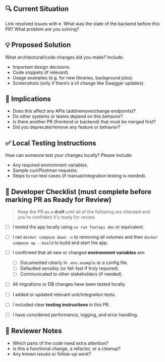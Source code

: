 ## 🔍 Current Situation

Link resolved issues with `#`.
What was the state of the backend before this PR? What problem are you solving?

## 💡 Proposed Solution

What architectural/code changes did you make?
Include:

- Important design decisions.
- Code snippets (if relevant).
- Usage examples (e.g. for new libraries, background jobs).
- Screenshots (only if there’s a UI change like Swagger updates).

## 🚨 Implications

- Does this affect any APIs (add/remove/change endpoints)?
- Do other systems or teams depend on this behavior?
- Is there another PR (frontend or backend) that must be merged first?
- Did you deprecate/remove any feature or behavior?

## ✅ Local Testing Instructions

How can someone test your changes locally?
Please include:

- Any required environment variables.
- Sample curl/Postman requests.
- Steps to run test cases (if manual/integration testing is needed).

## 🔬 Developer Checklist (must complete before marking PR as **Ready for Review**)

> Keep the PR as a **draft** until all of the following are checked and you're confident it's ready for review.

- [ ] I tested the app locally using `uv run fastapi dev` or equivalent.
- [ ] I ran `docker compose down -v` to removing all volumes and then `docker compose up --build` to build and start the app.
- [ ] I confirmed that all new or changed **environment variables** are:

  - [ ] Documented clearly in `.env.example` or a config file.
  - [ ] Defaulted sensibly (or fail-fast if truly required).
  - [ ] Communicated to other stakeholders (if needed).

- [ ] All migrations or DB changes have been tested locally.
- [ ] I added or updated relevant unit/integration tests.
- [ ] I included clear **testing instructions** in this PR.
- [ ] I have considered performance, logging, and error handling.

## 🧠 Reviewer Notes

- Which parts of the code need extra attention?
- Is this a functional change, a refactor, or a cleanup?
- Any known issues or follow-up work?
